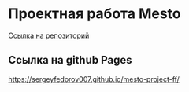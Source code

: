 # Проектная работа Mesto

[Ссылка на репозиторий](https://github.com/SergeyFedorov007/mesto-project-ff.git)
## Ссылка на github Pages 
https://sergeyfedorov007.github.io/mesto-project-ff/

